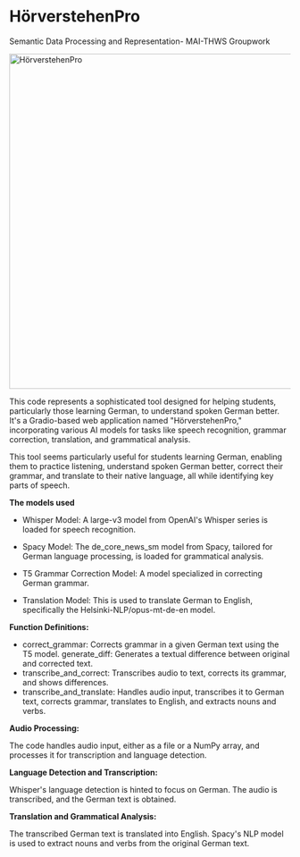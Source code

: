 # HörverstehenPro
Semantic Data Processing and Representation- MAI-THWS Groupwork

<img width="600" alt="HörverstehenPro" src="https://github.com/Tharindupriyaharshana/H-rverstehenPro/assets/45678705/c837e36d-a642-4b6f-85d1-c18093716b50">


This code represents a sophisticated tool designed for helping students, particularly those learning German, to understand spoken German better. It's a Gradio-based web application named "HörverstehenPro," incorporating various AI models for tasks like speech recognition, grammar correction, translation, and grammatical analysis.

This tool seems particularly useful for students learning German, enabling them to practice listening, understand spoken German better, correct their grammar, and translate to their native language, all while identifying key parts of speech.


**The models used**

- Whisper Model: A large-v3 model from OpenAI's Whisper series is loaded for speech recognition.

- Spacy Model: The de_core_news_sm model from Spacy, tailored for German language processing, is loaded for grammatical analysis.

- T5 Grammar Correction Model: A model specialized in correcting German grammar.

- Translation Model: This is used to translate German to English, specifically the Helsinki-NLP/opus-mt-de-en model.


**Function Definitions:**

- correct_grammar: Corrects grammar in a given German text using the T5 model.
generate_diff: Generates a textual difference between original and corrected text.
- transcribe_and_correct: Transcribes audio to text, corrects its grammar, and shows differences.
- transcribe_and_translate: Handles audio input, transcribes it to German text, corrects grammar, translates to English, and extracts nouns and verbs.


**Audio Processing:**

The code handles audio input, either as a file or a NumPy array, and processes it for transcription and language detection.

**Language Detection and Transcription:**

Whisper's language detection is hinted to focus on German.
The audio is transcribed, and the German text is obtained.

**Translation and Grammatical Analysis:**

The transcribed German text is translated into English.
Spacy's NLP model is used to extract nouns and verbs from the original German text.

